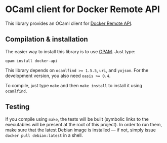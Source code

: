 OCaml client for Docker Remote API
==================================

This library provides an OCaml client for
[Docker Remote API](https://docs.docker.com/reference/api/docker_remote_api/).

Compilation & installation
--------------------------

The easier way to install this library is to use
[OPAM](http://opam.ocaml.org/).  Just type:

    opam install docker-api

This library depends on `ocamlfind >= 1.5.5`, `uri`, and `yojson`.
For the development version, you also need `oasis >= 0.4`.

To compile, just type `make` and then `make install` to install it using
`ocamlfind`.


Testing
-------

If you compile using `make`, the tests will be built (symbolic links
to the executables will be present at the root of this project).  In
order to run them, make sure that the latest Debian image is installed
— if not, simply issue `docker pull debian:latest` in a shell.
